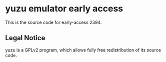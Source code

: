 yuzu emulator early access
=============

This is the source code for early-access 2394.

## Legal Notice

yuzu is a GPLv2 program, which allows fully free redistribution of its source code.